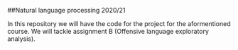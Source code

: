 ##Natural language processing 2020/21

In this repository we will have the code for the project for the aformentioned course. We will tackle assignment B (Offensive language exploratory analysis).
